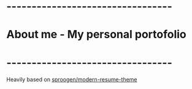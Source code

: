 # --------------------------------- #
# About me - My personal portofolio #
# --------------------------------- #
Heavily based on [sproogen/modern-resume-theme](https://github.com/sproogen/modern-resume-theme) 
